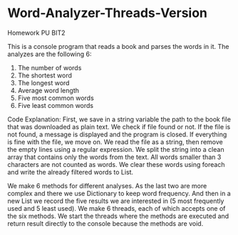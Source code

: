 # Word-Analyzer-Threads-Version
Homework PU BIT2

This is a console program that reads a book and parses the words in it. The analyzes are the following 6:
1. The number of words
2. The shortest word
3. The longest word
4. Average word length
5. Five most common words
6. Five least common words

Code Explanation:
First, we save in a string variable the path to the book file that was downloaded as plain text. We check if file found or not. If the file is not found, a message is displayed and the program is closed. If everything is fine with the file, we move on.
We read the file as a string, then remove the empty lines using a regular expression. We split the string into a clean array that contains only the words from the text. All words smaller than 3 characters are not counted as words. We clear these words using foreach and write the already filtered words to List.

We make 6 methods for different analyses.
As the last two are more complex and there we use Dictionary to keep word frequency. And then in a new List we record the five results we are interested in (5 most frequently used and 5 least used).
We make 6 threads, each of which accepts one of the six methods.
We start the threads where the methods are executed and return result directly to the console because the methods are void.
